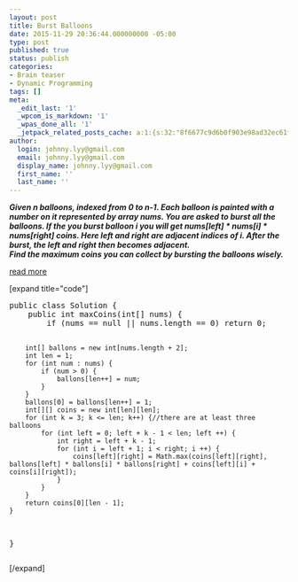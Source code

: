 ```yaml
---
layout: post
title: Burst Balloons
date: 2015-11-29 20:36:44.000000000 -05:00
type: post
published: true
status: publish
categories:
- Brain teaser
- Dynamic Programming
tags: []
meta:
  _edit_last: '1'
  _wpcom_is_markdown: '1'
  _wpas_done_all: '1'
  _jetpack_related_posts_cache: a:1:{s:32:"8f6677c9d6b0f903e98ad32ec61f8deb";a:2:{s:7:"expires";i:1468764528;s:7:"payload";a:3:{i:0;a:1:{s:2:"id";i:542;}i:1;a:1:{s:2:"id";i:2059;}i:2;a:1:{s:2:"id";i:443;}}}}
author:
  login: johnny.lyy@gmail.com
  email: johnny.lyy@gmail.com
  display_name: johnny.lyy@gmail.com
  first_name: ''
  last_name: ''
---
```

<p><strong><em>Given n balloons, indexed from 0 to n-1. Each balloon is painted with a number on it represented by array nums. You are asked to burst all the balloons. If the you burst balloon i you will get nums[left] * nums[i] * nums[right] coins. Here left and right are adjacent indices of i. After the burst, the left and right then becomes adjacent.<br />
Find the maximum coins you can collect by bursting the balloons wisely.</em></strong></p>
<p><a href="https://leetcode.com/discuss/72216/share-some-analysis-and-explanations">read more</a></p>
<p>[expand title="code"]</p>
<pre>
public class Solution {
    public int maxCoins(int[] nums) {
        if (nums == null || nums.length == 0) return 0;
        
        int[] ballons = new int[nums.length + 2];
        int len = 1;
        for (int num : nums) {
            if (num > 0) {
                ballons[len++] = num;
            }
        }
        ballons[0] = ballons[len++] = 1;
        int[][] coins = new int[len][len];        
        for (int k = 3; k <= len; k++) {//there are at least three balloons
            for (int left = 0; left + k - 1 < len; left ++) {
                int right = left + k - 1;
                for (int i = left + 1; i < right; i ++) {
                    coins[left][right] = Math.max(coins[left][right], ballons[left] * ballons[i] * ballons[right] + coins[left][i] + coins[i][right]);
                }
            }
        }
        return coins[0][len - 1];
    }
}
</pre>
<p>[/expand]</p>
